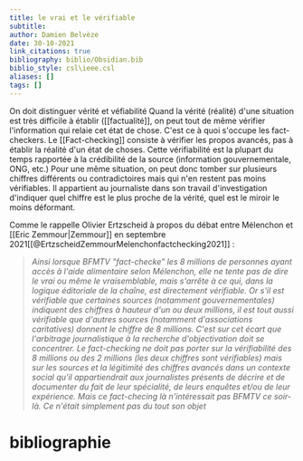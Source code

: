 ```yaml
---
title: le vrai et le vérifiable
subtitle:
author: Damien Belvèze
date: 30-10-2021
link_citations: true
bibliography: biblio/Obsidian.bib
biblio_style: csl\ieee.csl
aliases: []
tags: []
---
```



On doit distinguer vérité et véfiabilité
Quand la vérité (réalité) d'une situation est très difficile à établir ([[factualité]], on peut tout de même vérifier l'information qui relaie cet état de chose. C'est ce à quoi s'occupe les fact-checkers. Le [[Fact-checking]] consiste à vérifier les propos avancés, pas à établir la réalité d'un état de choses. Cette vérifiabilité est la plupart du temps rapportée à la crédibilité de la source (information gouvernementale, ONG, etc.)
Pour une même situation, on peut donc tomber sur plusieurs chiffres différents ou contradictoires mais qui n'en restent pas moins vérifiables. Il appartient au journaliste dans son travail d'investigation d'indiquer quel chiffre est le plus proche de la vérité, quel est le miroir le moins déformant. 

Comme le rappelle Olivier Ertzscheid à propos du débat entre Mélenchon et [[Eric Zemmour|Zemmour]] en septembre 2021[[@ErtzscheidZemmourMelenchonfactchecking2021]] : 

>_Ainsi lorsque BFMTV "fact-checke" les 8 millions de personnes ayant accès à l'aide alimentaire selon Mélenchon, elle ne tente pas de dire le vrai ou même le vraisemblable, mais s'arrête à ce qui, dans la logique éditoriale de la chaîne, est directement vérifiable. Or s'il est vérifiable que certaines sources (notamment gouvernementales) indiquent des chiffres à hauteur d'un ou deux millions, il est tout aussi vérifiable que d'autres sources (notamment d'associations caritatives) donnent le chiffre de 8 millions. C'est sur cet écart que l'arbitrage journalistique à la recherche d'objectivation doit se concentrer. Le fact-checking ne doit pas porter sur la vérifiabilité des 8 millions ou des 2 millions (les deux chiffres sont vérifiables) mais sur les sources et la légitimité des chiffres avancés dans un contexte social qu'il appartiendrait aux journalistes présents de décrire et de documenter du fait de leur spécialité, de leurs enquêtes et/ou de leur expérience. Mais ce fact-checing là n'intéressait pas BFMTV ce soir-là. Ce n'était simplement pas du tout son objet_




# bibliographie

